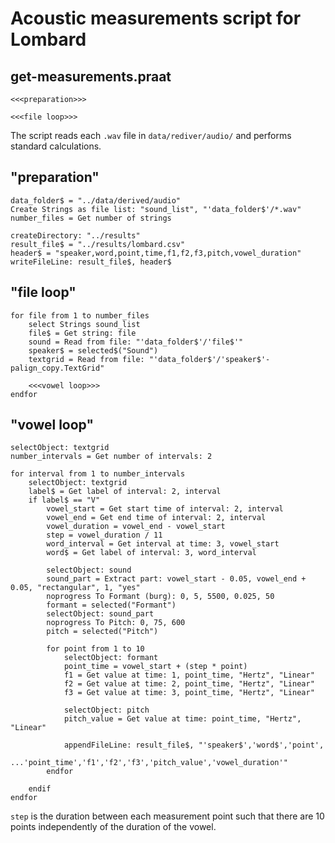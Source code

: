 # Acoustic measurements script for Lombard

## get-measurements.praat
```praat
<<<preparation>>>

<<<file loop>>>
```

The script reads each `.wav` file in `data/rediver/audio/` and performs standard calculations.

## "preparation"
```praat
data_folder$ = "../data/derived/audio"
Create Strings as file list: "sound_list", "'data_folder$'/*.wav"
number_files = Get number of strings

createDirectory: "../results"
result_file$ = "../results/lombard.csv"
header$ = "speaker,word,point,time,f1,f2,f3,pitch,vowel_duration"
writeFileLine: result_file$, header$
```

## "file loop"
```praat
for file from 1 to number_files
    select Strings sound_list
    file$ = Get string: file
    sound = Read from file: "'data_folder$'/'file$'"
    speaker$ = selected$("Sound")
    textgrid = Read from file: "'data_folder$'/'speaker$'-palign_copy.TextGrid"

    <<<vowel loop>>>
endfor
```

## "vowel loop"
```praat
selectObject: textgrid
number_intervals = Get number of intervals: 2

for interval from 1 to number_intervals
    selectObject: textgrid
    label$ = Get label of interval: 2, interval
    if label$ == "V"
        vowel_start = Get start time of interval: 2, interval
        vowel_end = Get end time of interval: 2, interval
        vowel_duration = vowel_end - vowel_start
        step = vowel_duration / 11
        word_interval = Get interval at time: 3, vowel_start
        word$ = Get label of interval: 3, word_interval

        selectObject: sound
        sound_part = Extract part: vowel_start - 0.05, vowel_end + 0.05, "rectangular", 1, "yes"
        noprogress To Formant (burg): 0, 5, 5500, 0.025, 50
        formant = selected("Formant")
        selectObject: sound_part
        noprogress To Pitch: 0, 75, 600
        pitch = selected("Pitch")

        for point from 1 to 10
            selectObject: formant
            point_time = vowel_start + (step * point)
            f1 = Get value at time: 1, point_time, "Hertz", "Linear"
            f2 = Get value at time: 2, point_time, "Hertz", "Linear"
            f3 = Get value at time: 3, point_time, "Hertz", "Linear"

            selectObject: pitch
            pitch_value = Get value at time: point_time, "Hertz", "Linear"

            appendFileLine: result_file$, "'speaker$','word$','point',
                ...'point_time','f1','f2','f3','pitch_value','vowel_duration'"
        endfor

    endif
endfor
```

`step` is the duration between each measurement point such that there are 10 points independently of the duration of the vowel.
